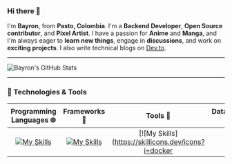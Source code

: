 ### Hi there 👋

I'm **Bayron**, from **Pasto, Colombia**. I'm a **Backend Developer**, **Open Source contributor**, and **Pixel Artist**. I have a passion for **Anime** and **Manga**, and I'm always eager to **learn new things**, engage in **discussions**, and work on **exciting projects**. I also write technical blogs on [Dev.to](https://dev.to/).

---

![Bayron's GitHub Stats](https://github-readme-stats.vercel.app/api?username=bayronrc&show_icons=true&include_all_commits=true)

---

### 🔧 Technologies & Tools

| **Programming Languages 🌐** | **Frameworks 📑** | **Tools 🔧** | **Databases 🌟** | **Cloud ☁️** |
|:----------------------------:|:-----------------:|:-----------------:|:-----------------:|:-----------------:|
| [![My Skills](https://skillicons.dev/icons?i=php,js,ts,java)](https://skillicons.dev) | [![My Skills](https://skillicons.dev/icons?i=laravel,nest,express,spring)](https://skillicons.dev) | [![My Skills](https://skillicons.dev/icons?i=docker
